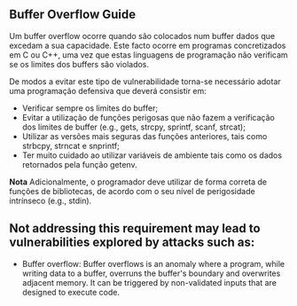 ## Buffer Overflow Guide

Um buffer overflow ocorre quando são colocados num buffer dados que excedam a sua capacidade. Este facto ocorre em programas concretizados em C ou C++, uma vez que estas linguagens de programação não verificam se os limites dos buffers são violados.

De modos a evitar este tipo de vulnerabilidade torna-se necessário adotar uma programação defensiva que deverá consistir em:
 * Verificar sempre os limites do buffer;
 * Evitar a utilização de funções perigosas que não fazem a verificação dos limites de buffer (e.g., gets, strcpy, sprintf, scanf, strcat);
 * Utilizar as versões mais seguras das funções anteriores, tais como strbcpy, strncat e snprintf;
 * Ter muito cuidado ao utilizar variáveis de ambiente tais como os dados retornados pela função getenv.

**Nota**
Adicionalmente, o programador deve utilizar de forma correta de funções de bibliotecas, de acordo com o seu nível de perigosidade intrínseco (e.g., stdin).

## Not addressing this requirement may lead to vulnerabilities explored by attacks such as:

 * Buffer overflow: Buffer overflows is an anomaly where a program, while writing data to a buffer, overruns the buffer's boundary and overwrites adjacent memory. It can be triggered by non-validated inputs that are designed to execute code.
